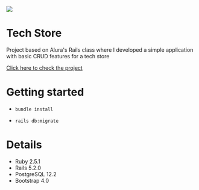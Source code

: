 ![](https://pbs.twimg.com/profile_images/1015244480285376512/2l0W_HQ1_400x400.jpg)
# Tech Store
Project based on Alura's Rails class where I developed a simple application with basic CRUD features for a tech store

[](https://thinksegdocs.atlassian.net/wiki/spaces/PRD/pages/351797297/Documenta+o+API+banco+Nova+Bidu)

[Click here to check the project](http://my-tech-store.herokuapp.com/)

# Getting started
- `bundle install`

- `rails db:migrate`

# Details
- Ruby 2.5.1
- Rails 5.2.0
- PostgreSQL 12.2
- Bootstrap 4.0
